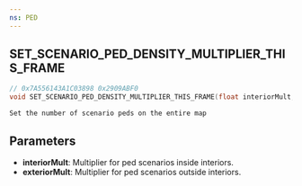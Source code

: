 ```yaml
---
ns: PED
---
```

## SET_SCENARIO_PED_DENSITY_MULTIPLIER_THIS_FRAME

```c
// 0x7A556143A1C03898 0x2909ABF0
void SET_SCENARIO_PED_DENSITY_MULTIPLIER_THIS_FRAME(float interiorMult, float exteriorMult);
```

```
Set the number of scenario peds on the entire map
```

## Parameters
* **interiorMult**: Multiplier for ped scenarios inside interiors.
* **exteriorMult**: Multiplier for ped scenarios outside interiors.

